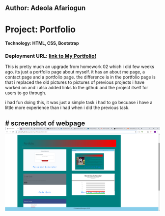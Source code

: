 ## Author:  Adeola Afariogun



# Project: Portfolio


#### Technology: HTML, CSS, Bootstrap




### Deployment URL: [link to My Portfolio!](https://adeola55.github.io/updated-portfolio/)



This is pretty much an upgrade from homework 02 which i did few weeks ago. its just a portfolio page about myself. it has an about me page, a contact page and a portfolio page. the difference is in the portfolio page is that i replaced the old pictures to pictures of previous projects i have worked on and i also added links to the github and the project itself for users to go through. 

i had fun doing this, it was just a simple task i had to go becuase i have a little more experience than i had when i did the previous task.


## # screenshot of webpage ![homepage](./assets/images/update.png)